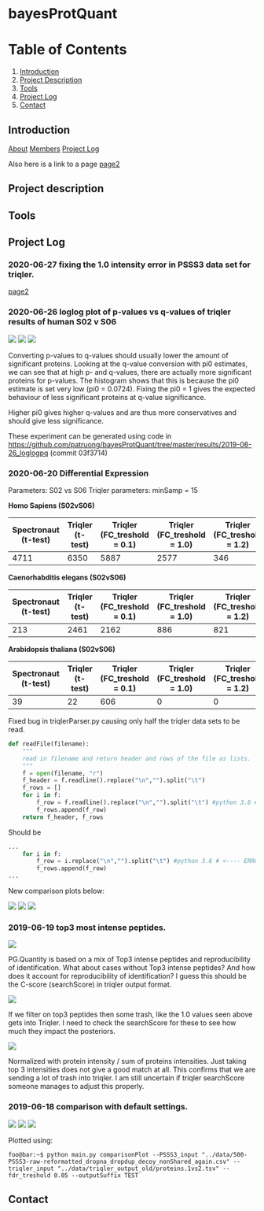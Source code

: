 # bayesProtQuant

# Table of Contents
1. [Introduction](#introduction)
2. [Project Description](#project-description)
3. [Tools](#tools)
4. [Project Log](#project-log)
5. [Contact](#contact)

## Introduction


[About]()
[Members]()
[Project Log]()

Also here is a link to a page [page2](pages/check_1_intensity.md)
## Project description
## Tools

## Project Log
### 2020-06-27 fixing the 1.0 intensity error in PSSS3 data set for triqler.

[page2](page_2)

### 2020-06-26 loglog plot of p-values vs q-values of triqler results of human S02 v S06

![](results/2019-06-26_loglogpq/pi0_est_hs_t_s02_s06.png)
![](results/2019-06-26_loglogpq/pi0_1_hs_t_s02_s06.png)
![](results/2019-06-26_loglogpq/hs_t_s02_s06_histogram.png)


Converting p-values to q-values should usually lower the amount of significant proteins. Looking at the q-value conversion with pi0 estimates, we can see that at high p- and q-values, there are actually more significant proteins for p-values. The histogram shows that this is because the pi0 estimate is set very low (pi0 = 0.0724). Fixing the pi0 = 1 gives the expected behaviour of less significant proteins at q-value significance.

Higher pi0 gives higher q-values and are thus more conservatives and should give less significance.

These experiment can be generated using code in https://github.com/patruong/bayesProtQuant/tree/master/results/2019-06-26_loglogpq (commit  03f3714)



### 2020-06-20 Differential Expression
Parameters:
S02 vs S06
Triqler parameters: minSamp = 15

**Homo Sapiens (S02vS06)**

| Spectronaut (t-test) | Triqler (t-test) | Triqler (FC_treshold = 0.1) | Triqler (FC_treshold = 1.0)|Triqler (FC_treshold = 1.2) |
|----------------------|------------------|--------------------------|--------------------------|--------------------------| 
| 4711                 | 6350             | 5887                     |   2577                       |   346                       |

**Caenorhabditis elegans (S02vS06)**

| Spectronaut (t-test) | Triqler (t-test) | Triqler (FC_treshold = 0.1) | Triqler (FC_treshold = 1.0)|Triqler (FC_treshold = 1.2) |
|----------------------|------------------|--------------------------|--------------------------|--------------------------| 
| 213                 | 2461             | 2162                     |   886                       |     821                     |

**Arabidopsis thaliana (S02vS06)**

| Spectronaut (t-test) | Triqler (t-test) | Triqler (FC_treshold = 0.1) | Triqler (FC_treshold = 1.0)|Triqler (FC_treshold = 1.2) |
|----------------------|------------------|--------------------------|--------------------------|--------------------------| 
| 39                 | 22             | 606                     |     0                     |      0                    |

Fixed bug in triqlerParser.py causing only half the triqler data sets to be read.

```python
def readFile(filename):
    """
    read in filename and return header and rows of the file as lists.
    """       
    f = open(filename, "r")
    f_header = f.readline().replace("\n","").split("\t")
    f_rows = []
    for i in f:
        f_row = f.readline().replace("\n","").split("\t") #python 3.6 # <---- ERROR
        f_rows.append(f_row)
    return f_header, f_rows
```
Should be 

```python
...
    for i in f:
        f_row = i.replace("\n","").split("\t") #python 3.6 # <---- ERROR
        f_rows.append(f_row)
...
```

New comparison plots below:

![](plots/2019-06-20_fixedParserBug/HS_plot_minSamp15_logFold1.png)
![](plots/2019-06-20_fixedParserBug/CE_plot_minSamp15_logFold1.png)
![](plots/2019-06-20_fixedParserBug/AT_plot_minSamp15_logFold1.png)


### 2019-06-19 top3 most intense peptides.
![](plots/2019-06-19-top3intense/top3IntensePeptide.png)

PG.Quantity is based on a mix of Top3 intense peptides and reproducibility of identification. What about cases without Top3 intense peptides? And how does it account for reproducibility of identification? I guess this should be the C-score (searchScore) in triqler output format.

![](plots/2019-06-19-top3intense/trashGetsIntoTriqler.png)

If we filter on top3 peptides then some trash, like the 1.0 values seen above gets into Triqler. I need to check the searchScore for these to see how much they impact the posteriors.

![](plots/2019-06-19-top3intense/top3IntensitiesHomoSapSpectronaut.png)

Normalized with protein intensity / sum of proteins intensities. Just taking top 3 intensities does not give a good match at all. This confirms that we are sending a lot of trash into triqler. I am still uncertain if triqler searchScore someone manages to adjust this properly.

### 2019-06-18 comparison with default settings.
![](plots/2019-06-18_init/H_sapiens.png)
![](plots/2019-06-18_init/A_thaliana.png)
![](plots/2019-06-18_init/C_elegans.png)

Plotted using:

```console
foo@bar:~$ python main.py comparisonPlot --PSSS3_input "../data/500-PSSS3-raw-reformatted_dropna_dropdup_decoy_nonShared_again.csv" --triqler_input "../data/triqler_output_old/proteins.1vs2.tsv" --fdr_treshold 0.05 --outputSuffix TEST

```

## Contact
